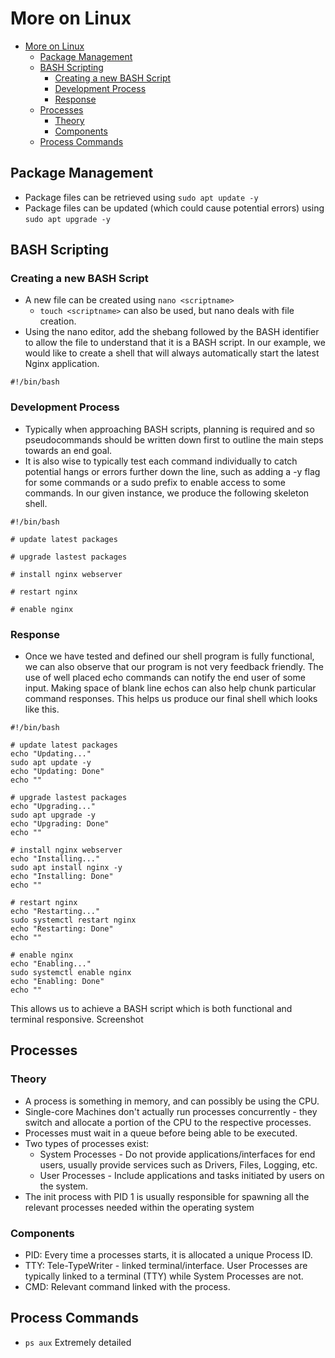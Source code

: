 # More on Linux
- [More on Linux](#more-on-linux)
  - [Package Management](#package-management)
  - [BASH Scripting](#bash-scripting)
    - [Creating a new BASH Script](#creating-a-new-bash-script)
    - [Development Process](#development-process)
    - [Response](#response)
  - [Processes](#processes)
    - [Theory](#theory)
    - [Components](#components)
  - [Process Commands](#process-commands)


## Package Management
* Package files can be retrieved using ```sudo apt update -y```
* Package files can be updated (which could cause potential errors) using ```sudo apt upgrade -y```
  
## BASH Scripting
### Creating a new BASH Script
* A new file can be created using ```nano <scriptname>```
  * ```touch <scriptname>``` can also be used, but nano deals with file creation.
* Using the nano editor, add the shebang followed by the BASH identifier to allow the file to understand that it is a BASH script. In our example, we would like to create a shell that will always automatically start the latest Nginx application.
```
#!/bin/bash
```
### Development Process
* Typically when approaching BASH scripts, planning is required and so pseudocommands should be written down first to outline the main steps towards an end goal.
* It is also wise to typically test each command individually to catch potential hangs or errors further down the line, such as adding a -y flag for some commands or a sudo prefix to enable access to some commands. In our given instance, we produce the following skeleton shell.
```
#!/bin/bash

# update latest packages

# upgrade lastest packages

# install nginx webserver

# restart nginx

# enable nginx

```
### Response
* Once we have tested and defined our shell program is fully functional, we can also observe that our program is not very feedback friendly. The use of well placed echo commands can notify the end user of some input. Making space of blank line echos can also help chunk particular command responses. This helps us produce our final shell which looks like this.

```
#!/bin/bash

# update latest packages
echo "Updating..."
sudo apt update -y
echo "Updating: Done"
echo ""

# upgrade lastest packages
echo "Upgrading..."
sudo apt upgrade -y
echo "Upgrading: Done"
echo ""

# install nginx webserver
echo "Installing..."
sudo apt install nginx -y
echo "Installing: Done"
echo ""

# restart nginx
echo "Restarting..."
sudo systemctl restart nginx
echo "Restarting: Done"
echo ""

# enable nginx
echo "Enabling..."
sudo systemctl enable nginx
echo "Enabling: Done"
echo ""

```

This allows us to achieve a BASH script which is both functional and terminal responsive.
Screenshot

## Processes
### Theory
* A process is something in memory, and can possibly be using the CPU.
* Single-core Machines don't actually run processes concurrently - they switch and allocate a portion of the CPU to the respective processes.
* Processes must wait in a queue before being able to be executed.
* Two types of processes exist:
  * System Processes - Do not provide applications/interfaces for end users, usually provide services such as Drivers, Files, Logging, etc.
  * User Processes - Include applications and tasks initiated by users on the system.
* The init process with PID 1 is usually responsible for spawning all the relevant processes needed within the operating system
  
### Components
* PID: Every time a processes starts, it is allocated a unique Process ID. 
* TTY: Tele-TypeWriter - linked terminal/interface. User Processes are typically linked to a terminal (TTY) while System Processes are not.
* CMD: Relevant command linked with the process.
  

## Process Commands
* ```ps aux``` Extremely detailed